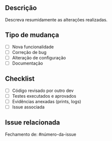 ## Descrição
Descreva resumidamente as alterações realizadas.

## Tipo de mudança
- [ ] Nova funcionalidade
- [ ] Correção de bug
- [ ] Alteração de configuração
- [ ] Documentação

## Checklist
- [ ] Código revisado por outro dev
- [ ] Testes executados e aprovados
- [ ] Evidências anexadas (prints, logs)
- [ ] Issue associada

## Issue relacionada
Fechamento de: #número-da-issue
